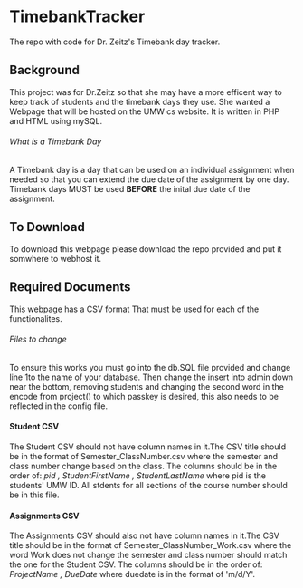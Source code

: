 # TimebankTracker
The repo with code for Dr. Zeitz's Timebank day tracker. 
## Background
This project was for Dr.Zeitz so that she may have a more efficent way to keep track of students and the timebank days they use. She wanted a Webpage that will be hosted on the UMW cs website. It is written in PHP and HTML using mySQL.
###### What is a Timebank Day
A Timebank day is a day that can be used on an individual assignment when needed so that you can extend the due date of the assignment by one day. Timebank days MUST be used **BEFORE** the inital due date of the assignment.
## To Download
To download this webpage please download the repo provided and put it somwhere to webhost it.

## Required Documents
This webpage has a CSV format That must be used for each of the functionalites.
###### Files to change
To ensure this works you must go into the db.SQL file provided and change line 1to the name of your database. Then change the insert into admin down near the bottom, removing students and changing the second word in the encode from project() to which passkey is desired, this also needs to be reflected in the config file.
#### Student CSV
The Student CSV should not have column names in it.The CSV title should be in the format of Semester_ClassNumber.csv where the semester and class number change based on the class. The columns should be in the order of: *pid , StudentFirstName , StudentLastName* where pid is the students' UMW ID. All stdents for all sections of the course number should be in this file. 
#### Assignments CSV
The Assignments CSV should also not have column names in it.The CSV title should be in the format of Semester_ClassNumber_Work.csv where the word Work does not change the semester and class number should match the one for the Student CSV. The columns should be in the order of: *ProjectName , DueDate* where duedate is in the format of 'm/d/Y'.

